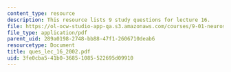 ```yaml
---
content_type: resource
description: This resource lists 9 study questions for lecture 16.
file: https://ol-ocw-studio-app-qa.s3.amazonaws.com/courses/9-01-neuroscience-and-behavior-fall-2003/3fe0cba541b036851085522695d09910_ques_lec_16_2002.pdf
file_type: application/pdf
parent_uid: 289a0198-2748-bb88-47f1-2606710deab6
resourcetype: Document
title: ques_lec_16_2002.pdf
uid: 3fe0cba5-41b0-3685-1085-522695d09910
---
```

